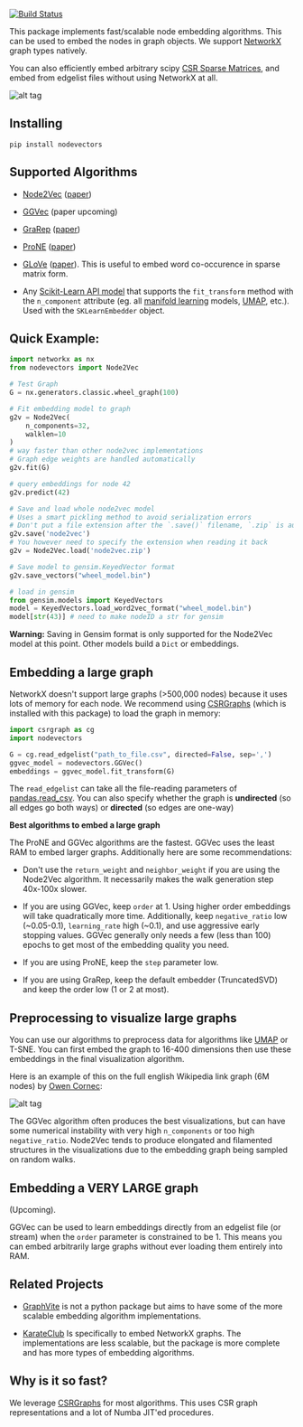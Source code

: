 [![Build Status](https://travis-ci.com/VHRanger/nodevectors.svg?branch=master)](https://travis-ci.com/VHRanger/nodevectors)

This package implements fast/scalable node embedding algorithms. This can be used to embed the nodes in graph objects. We support [NetworkX](https://networkx.github.io/) graph types natively.
    
You can also efficiently embed arbitrary scipy [CSR Sparse Matrices](https://docs.scipy.org/doc/scipy/reference/generated/scipy.sparse.csr_matrix.html), and embed from edgelist files without using NetworkX at all.

![alt tag](https://raw.githubusercontent.com/VHRanger/nodevectors/master/examples/3d%20graph.png)

## Installing

`pip install nodevectors`

## Supported Algorithms

- [Node2Vec](https://github.com/VHRanger/nodevectors/blob/master/nodevectors/node2vec.py) ([paper](https://cs.stanford.edu/~jure/pubs/node2vec-kdd16.pdf))

- [GGVec](https://github.com/VHRanger/nodevectors/blob/master/nodevectors/ggvec.py) (paper upcoming)

- [GraRep](https://github.com/VHRanger/nodevectors/blob/master/nodevectors/grarep.py) ([paper](https://dl.acm.org/doi/pdf/10.1145/2806416.2806512))

- [ProNE](https://github.com/VHRanger/nodevectors/blob/master/nodevectors/prone.py) ([paper](https://www.ijcai.org/Proceedings/2019/0594.pdf))

- [GLoVe](https://github.com/VHRanger/nodevectors/blob/master/nodevectors/glove.py) ([paper](https://nlp.stanford.edu/pubs/glove.pdf)). This is useful to embed word co-occurence in sparse matrix form.

- Any [Scikit-Learn API model](https://github.com/VHRanger/nodevectors/blob/master/nodevectors/embedders.py#L127) that supports the `fit_transform` method with the `n_component` attribute (eg. all [manifold learning](https://scikit-learn.org/stable/modules/manifold.html#manifold) models, [UMAP](https://github.com/lmcinnes/umap), etc.). Used with the `SKLearnEmbedder` object.

## Quick Example:
```python
import networkx as nx
from nodevectors import Node2Vec

# Test Graph
G = nx.generators.classic.wheel_graph(100)

# Fit embedding model to graph
g2v = Node2Vec(
    n_components=32,
    walklen=10
)
# way faster than other node2vec implementations
# Graph edge weights are handled automatically
g2v.fit(G)

# query embeddings for node 42
g2v.predict(42)

# Save and load whole node2vec model
# Uses a smart pickling method to avoid serialization errors
# Don't put a file extension after the `.save()` filename, `.zip` is automatically added
g2v.save('node2vec')
# You however need to specify the extension when reading it back
g2v = Node2Vec.load('node2vec.zip')

# Save model to gensim.KeyedVector format
g2v.save_vectors("wheel_model.bin")

# load in gensim
from gensim.models import KeyedVectors
model = KeyedVectors.load_word2vec_format("wheel_model.bin")
model[str(43)] # need to make nodeID a str for gensim

```

**Warning:** Saving in Gensim format is only supported for the Node2Vec model at this point. Other models build a `Dict` or embeddings.

## Embedding a large graph

NetworkX doesn't support large graphs (>500,000 nodes) because it uses lots of memory for each node. We recommend using [CSRGraphs](https://github.com/VHRanger/CSRGraph) (which is installed with this package) to load the graph in memory:

```python
import csrgraph as cg
import nodevectors

G = cg.read_edgelist("path_to_file.csv", directed=False, sep=',')
ggvec_model = nodevectors.GGVec() 
embeddings = ggvec_model.fit_transform(G)
```

The `read_edgelist` can take all the file-reading parameters of [pandas.read_csv](https://pandas.pydata.org/pandas-docs/stable/reference/api/pandas.read_csv.html). You can also specify whether the graph is **undirected** (so all edges go both ways) or **directed** (so edges are one-way)

**Best algorithms to embed a large graph**

The ProNE and GGVec algorithms are the fastest. GGVec uses the least RAM to embed larger graphs. Additionally here are some recommendations:

- Don't use the `return_weight` and `neighbor_weight` if you are using the Node2Vec algorithm. It necessarily makes the walk generation step 40x-100x slower.

- If you are using GGVec, keep `order` at 1. Using higher order embeddings will take quadratically more time. Additionally, keep `negative_ratio` low (~0.05-0.1), `learning_rate` high (~0.1), and use aggressive early stopping values. GGVec generally only needs a few (less than 100) epochs to get most of the embedding quality you need.

- If you are using ProNE, keep the `step` parameter low.

- If you are using GraRep, keep the default embedder (TruncatedSVD) and keep the order low (1 or 2 at most).

## Preprocessing to visualize large graphs

You can use our algorithms to preprocess data for algorithms like [UMAP](https://github.com/lmcinnes/umap) or T-SNE. You can first embed the graph to 16-400 dimensions then use these embeddings in the final visualization algorithm. 

Here is an example of this on the full english Wikipedia link graph (6M nodes) by [Owen Cornec](http://byowen.com):

![alt tag](https://raw.githubusercontent.com/VHRanger/nodevectors/master/examples/Wikipedia%206M.png)

The GGVec algorithm often produces the best visualizations, but can have some numerical instability with very high `n_components` or too high `negative_ratio`. Node2Vec tends to produce elongated and filamented structures in the visualizations due to the embedding graph being sampled on random walks.

## Embedding a VERY LARGE graph

(Upcoming).

GGVec can be used to learn embeddings directly from an edgelist file (or stream) when the `order` parameter is constrained to be 1. This means you can embed arbitrarily large graphs without ever loading them entirely into RAM.

## Related Projects

- [GraphVite](https://github.com/DeepGraphLearning/graphvite) is not a python package but aims to have some of the more scalable embedding algorithm implementations. 

- [KarateClub](https://github.com/benedekrozemberczki/KarateClub) Is specifically to embed NetworkX graphs. The implementations are less scalable, but the package is more complete and has more types of embedding algorithms.

## Why is it so fast?

We leverage [CSRGraphs](https://github.com/VHRanger/CSRGraph) for most algorithms. This uses CSR graph representations and a lot of Numba JIT'ed procedures.
